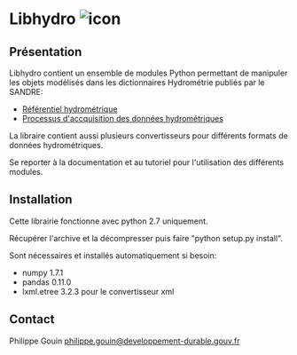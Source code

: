 Libhydro ![icon](https://bitbucket.org/pch_fr/libhydro/raw/stable/icon.jpg)
===============================================================================

Présentation
-------------------------------------------------------------------------------
Libhydro contient un ensemble de modules Python permettant de manipuler
les objets modélisés dans les dictionnaires Hydrométrie publiés par le SANDRE:

  * [Référentiel hydrométrique](http://www.sandre.eaufrance.fr/Referentiel-hydrometrique,90)
  * [Processus d'accquisition des données hydrométriques](http://www.sandre.eaufrance.fr/Processus-d-acquisition-des,91)

La libraire contient aussi plusieurs convertisseurs pour différents formats
de données hydrométriques.

Se reporter à la documentation et au tutoriel pour l'utilisation des différents modules.

Installation
-------------------------------------------------------------------------------
Cette librairie fonctionne avec python 2.7 uniquement.

Récupérer l'archive et la décompresser puis faire "python setup.py install".

Sont nécessaires et installés automatiquement si besoin:

  * numpy 1.7.1
  * pandas 0.11.0
  * lxml.etree 3.2.3 pour le convertisseur xml

Contact
-------------------------------------------------------------------------------
Philippe Gouin <philippe.gouin@developpement-durable.gouv.fr>
